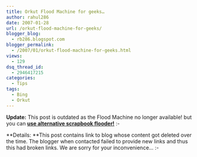 ```yaml
---
title: Orkut Flood Machine for geeks…
author: rahul286
date: 2007-01-28
url: /orkut-flood-machine-for-geeks/
blogger_blog:
  - rb286.blogspot.com
blogger_permalink:
  - /2007/01/orkut-flood-machine-for-geeks.html
views:
  - 129
dsq_thread_id:
  - 2946417215
categories:
  - Tips
tags:
  - Bing
  - Orkut
---
```

**Update:** This post is outdated as the Flood Machine no longer available! but you can [**use alternative scrapbook flooder!**][1] <img src="http://devilsworkshop.org/wp-includes/images/smilies/simple-smile.png" alt=":-)" class="wp-smiley" style="height: 1em; max-height: 1em;" />

**Details: **This post contains link to blog whose content got deleted over the time. The blogger when contacted failed to provide new links and thus this had broken links. We are sorry for your inconvenience&#8230; <img src="http://devilsworkshop.org/wp-includes/images/smilies/frownie.png" alt=":-(" class="wp-smiley" style="height: 1em; max-height: 1em;" />

 [1]: http://devilsworkshop.org/2006/08/08/orkut-finally-a-scrapbook-flooder-for-new-orkut-codes/
